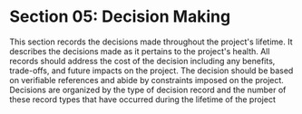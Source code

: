 # Section 05: Decision Making

This section records the decisions made throughout the project's lifetime. It describes the decisions made as it pertains to the project's health. All records should address the cost of the decision including any benefits, trade-offs, and future impacts on the project. The decision should be based on verifiable references and abide by constraints imposed on the project. Decisions are organized by the type of decision record and the number of these record types that have occurred during the lifetime of the project
